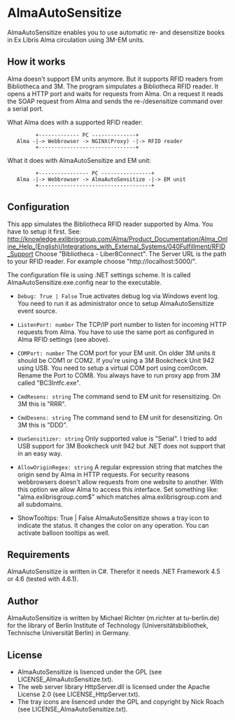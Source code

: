 # AlmaAutoSensitize

AlmaAutoSensitize enables you to use automatic re- and desensitize books in Ex Libris Alma circulation using 3M-EM units.

## How it works

Alma doesn't support EM units anymore. But it supports RFID readers from Bibliotheca and 3M. The program simpulates a Bibliotheca RFID reader. It opens a HTTP port and waits for requests from Alma. On a request it reads the SOAP request from Alma and sends the re-/desensitize command over a serial port.

What Alma does with a supported RFID reader:

```
         +------------- PC --------------+
   Alma -|-> Webbrowser -> NGINX(Proxy) -|-> RFID reader
         +-------------------------------+
```
What it does with AlmaAutoSensitize and EM unit:
```
         +---------------- PC ----------------+
   Alma -|-> Webbrowser -> AlmaAutoSensitize -|-> EM unit
         +------------------------------------+
```

## Configuration

This app simulates the Bibliotheca RFID reader supported by Alma. You have to 
setup it first.
See: http://knowledge.exlibrisgroup.com/Alma/Product_Documentation/Alma_Online_Help_(English)/Integrations_with_External_Systems/040Fulfillment/RFID_Support
Choose "Bibliotheca - Liber8Connect". The Server URL is the path to your RFID 
reader. For example choose "http://localhost:5000/".

The configuration file is using .NET settings scheme. It is called 
AlmaAutoSensitize.exe.config near to the executable.

* `Debug: True | False`
True activates debug log via Windows event log. You need to run it as administrator once to setup AlmaAutoSensitize event source.

* `ListenPort: number`
The TCP/IP port number to listen for incoming HTTP requests from Alma. You have to use the same port as configured in Alma RFID settings (see above).

* `COMPort: number`
The COM port for your EM unit. On older 3M units it should be COM1 or COM2. If you're using a 3M Bookcheck Unit 942 using USB. You need to setup a virtual COM port using com0com. Rename the Port to COM8. You always have to run proxy app from 3M called "BC3Intfc.exe".

* `CmdResens: string`
The command send to EM unit for resensitizing. On 3M this is "RRR".

* `CmdDesens: string`
The command send to EM unit for desensitizing. On 3M this is "DDD".

* `UseSensitizer: string`
Only supported value is "Serial". I tried to add USB support for 3M Bookcheck unit 942 but .NET does not support that in an easy way.

* `AllowOriginRegex: string`
A regular expression string that matches the origin send by Alma in HTTP requests. For security reasons webbrowsers doesn't allow requests from one website to another. With this option we allow Alma to access this interface. Set something like: "alma\.exlibrisgroup\.com$" which matches alma.exlibrisgroup.com and all subdomains.

* ShowTooltips: True | False
AlmaAutoSensitize shows a tray icon to indicate the status. It changes the color on any operation. You can activate balloon tooltips as well.

## Requirements

AlmaAutoSensitize is written in C#. Therefor it needs .NET Framework 4.5 or 4.6 (tested with 4.6.1).

## Author

AlmaAutoSensitize is written by Michael Richter (m.richter at tu-berlin.de) for the library of Berlin Institute of Technology (Universitätsbibliothek, Technische Universität Berlin) in Germany.

## License
* AlmaAutoSensitize is lisenced under the GPL (see LICENSE_AlmaAutoSensitize.txt).
* The web server library HttpServer.dll is licensed under the Apache License 2.0 (see LICENSE_HttpServer.txt).
* The tray icons are lisenced under the GPL and copyright by Nick Roach (see LICENSE_AlmaAutoSensitize.txt).
